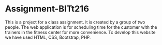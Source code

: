 # Assignment-BITt216
This is a project for a class assignment. It is created by a group of two people.
The web application is for scheduling time for the customer with the trainers in the fitness center for more convenience. 
To develop this website we have used HTML, CSS, Bootstrap, PHP.
